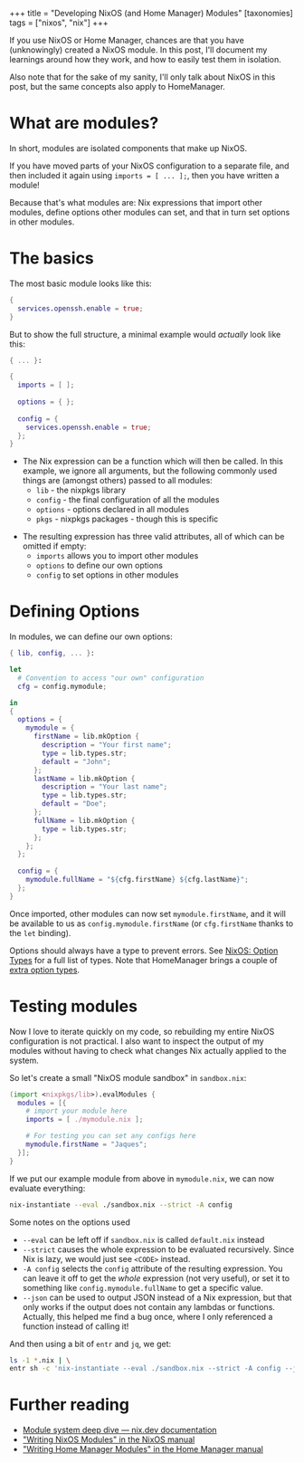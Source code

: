 +++
title = "Developing NixOS (and Home Manager) Modules"
[taxonomies]
tags = ["nixos", "nix"]
+++


If you use NixOS or Home Manager, chances are that you have (unknowingly) created a NixOS module. In this post, I'll document my learnings around how they work, and how to easily test them in isolation.

<!-- more -->

Also note that for the sake of my sanity, I'll only talk about NixOS in this post, but the same concepts also apply to HomeManager.


# What are modules?

In short, modules are isolated components that make up NixOS.

If you have moved parts of your NixOS configuration to a separate file, and then included it again using `imports = [ ... ];`, then you have written a module!

Because that's what modules are: Nix expressions that import other modules, define options other modules can set, and that in turn set options in other modules.

# The basics

The most basic module looks like this:

```nix
{
  services.openssh.enable = true;
}
```

But to show the full structure, a minimal example would _actually_ look like this:

```nix
{ ... }:

{
  imports = [ ];
  
  options = { };
  
  config = {
    services.openssh.enable = true;
  };
}
```

* The Nix expression can be a function which will then be called. In this example, we ignore all arguments, but the following commonly used things are (amongst others) passed to all modules:
  - `lib` - the nixpkgs library
  - `config` - the final configuration of all the modules
  - `options` - options declared in all modules
  - `pkgs` - nixpkgs packages - though this is specific
- The resulting expression has three valid attributes, all of which can be omitted if empty:
  - `imports` allows you to import other modules
  - `options` to define our own options
  - `config` to set options in other modules

# Defining  Options

In modules, we can define our own options:

```nix
{ lib, config, ... }:

let
  # Convention to access "our own" configuration
  cfg = config.mymodule;

in
{
  options = {
    mymodule = {
      firstName = lib.mkOption {
        description = "Your first name";
        type = lib.types.str;
        default = "John";
      };
      lastName = lib.mkOption {
        description = "Your last name";
        type = lib.types.str;
        default = "Doe";
      };
      fullName = lib.mkOption {
        type = lib.types.str;
      };
    };
  };
  
  config = {
    mymodule.fullName = "${cfg.firstName} ${cfg.lastName}";
  };
}
```

Once imported, other modules can now set `mymodule.firstName`, and it will be available to us as `config.mymodule.firstName` (or `cfg.firstName` thanks to the `let` binding).

Options should always have a type to prevent errors. See [NixOS: Option Types](https://nixos.org/manual/nixos/stable/#sec-option-types) for a full list of types. Note that HomeManager brings a couple of [extra option types](https://nix-community.github.io/home-manager/index.xhtml#sec-option-types).

# Testing modules

Now I love to iterate quickly on my code, so rebuilding my entire NixOS configuration is not practical. I also want to inspect the output of my modules without having to check what changes Nix actually applied to the system.

So let's create a small "NixOS module sandbox" in `sandbox.nix`:

```nix
(import <nixpkgs/lib>).evalModules {
  modules = [{
    # import your module here
    imports = [ ./mymodule.nix ];

    # For testing you can set any configs here
    mymodule.firstName = "Jaques";
  }];
}
```

If we put our example module from above in `mymodule.nix`, we can now evaluate everything:

```sh
nix-instantiate --eval ./sandbox.nix --strict -A config
```

Some notes on the options used

* `--eval` can be left off if `sandbox.nix` is called `default.nix` instead
* `--strict` causes the whole expression to be evaluated recursively. Since Nix is lazy, we would just see `<CODE>` instead.
* `-A config` selects the `config` attribute of the resulting expression. You can leave it off to get the _whole_ expression (not very useful), or set it to something like `config.mymodule.fullName` to get a specific value.
* `--json` can be used to output JSON instead of a Nix expression, but that only works if the output does not contain any lambdas or functions. Actually, this helped me find a bug once, where I only referenced a function instead of calling it!

And then using a bit of `entr` and `jq`, we get:

```sh
ls -1 *.nix | \
entr sh -c 'nix-instantiate --eval ./sandbox.nix --strict -A config --json | jq'
```


# Further reading

* [Module system deep dive — nix.dev  documentation](https://nix.dev/tutorials/module-system/module-system.html)
* ["Writing NixOS Modules" in the NixOS manual](https://nixos.org/manual/nixos/stable/index.html#sec-writing-modules)
* ["Writing Home Manager Modules" in the Home Manager manual](https://nix-community.github.io/home-manager/index.xhtml#ch-writing-modules)


